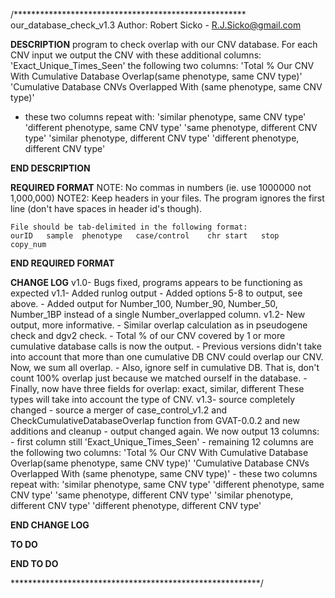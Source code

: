 /*****************************************************
our_database_check_v1.3
Author: Robert Sicko - R.J.Sicko@gmail.com

****DESCRIPTION****
program to check overlap with our CNV database. For each CNV input we output the CNV with these additional columns:
'Exact_Unique_Times_Seen'
the following two columns:
	'Total % Our CNV With Cumulative Database Overlap(same phenotype, same CNV type)'
	'Cumulative Database CNVs Overlapped With (same phenotype, same CNV type)'
- these two columns repeat with:
	'similar phenotype, same CNV type'
	'different phenotype, same CNV type'
	'same phenotype, different CNV type'
	'similar phenotype, different CNV type'
	'different phenotype, different CNV type'

****END DESCRIPTION****

****REQUIRED FORMAT****
	NOTE: No commas in numbers (ie. use 1000000 not 1,000,000)
	NOTE2: Keep headers in your files. The program ignores the first line (don't have spaces in header id's though).
	
	File should be tab-delimited in the following format:
	ourID	sample	phenotype	case/control	chr	start	stop	copy_num
****END REQUIRED FORMAT****

****CHANGE LOG****
v1.0- Bugs fixed, programs appears to be functioning as expected
v1.1- Added runlog output
	- Added options 5-8 to output, see above.
	- Added output for Number_100, Number_90, Number_50, Number_1BP
	  instead of a single Number_overlapped column.
v1.2- New output, more informative.
	- Similar overlap calculation as in pseudogene check and dgv2 check.
	- Total % of our CNV covered by 1 or more cumulative database calls is now the output.
	- Previous versions didn't take into account that more than one cumulative DB
	  CNV could overlap our CNV. Now, we sum all overlap.
	- Also, ignore self in cumulative DB.
	  That is, don't count 100% overlap just because we matched ourself in the database.
	- Finally, now have three fields for overlap: exact, similar, different
	  These types will take into account the type of CNV.
v1.3- source completely changed
	- source a merger of case_control_v1.2 and CheckCumulativeDatabaseOverlap function from GVAT-0.0.2 and new additions and cleanup
	- output changed again. We now output 13 columns:
		- first column still 'Exact_Unique_Times_Seen'
		- remaining 12 columns are the following two columns:
			'Total % Our CNV With Cumulative Database Overlap(same phenotype, same CNV type)'
			'Cumulative Database CNVs Overlapped With (same phenotype, same CNV type)'
		- these two columns repeat with:
			'similar phenotype, same CNV type'
			'different phenotype, same CNV type'
			'same phenotype, different CNV type'
			'similar phenotype, different CNV type'
			'different phenotype, different CNV type'

****END CHANGE LOG****

****TO DO****

****END TO DO****

*********************************************************/
